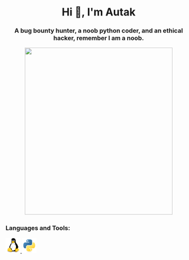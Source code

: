 <h1 align="center">Hi 👋, I'm Autak</h1>
<h3 align="center">A bug bounty hunter, a noob python coder, and an ethical hacker, remember I am a noob.</h3>

<p align="center">
  <img src="https://media.giphy.com/media/eCqFYAVjjDksg/giphy.gif" width="400" height="450" />
</p>


<h3 align="left">Languages and Tools:</h3>
<p align="left"> <a href="https://www.linux.org/" target="_blank" rel="noreferrer"> <img src="https://raw.githubusercontent.com/devicons/devicon/master/icons/linux/linux-original.svg" alt="linux" width="40" height="40"/> </a> <a href="https://www.python.org" target="_blank" rel="noreferrer"> <img src="https://raw.githubusercontent.com/devicons/devicon/master/icons/python/python-original.svg" alt="python" width="40" height="40"/> </a> </p>
